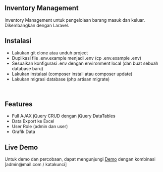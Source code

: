<h2>Inventory Management</h2>
Inventory Management untuk pengelolaan barang masuk dan keluar. Dikembangkan dengan Laravel.
<br/>
<h2>Instalasi</h2>
<ul>
  <li>Lakukan git clone atau unduh project</li>
  <li>Duplikasi file .env.example menjadi .env (cp .env.example .env)</li>
  <li>Sesuaikan konfigurasi .env dengan environment local (dan buat sebuah database baru)</li>
  <li>Lakukan instalasi (composer install atau composer update)</li>
  <li>Lakukan migrasi database (php artisan migrate)</li>
</ul>
<br/>
<h2>Features</h2>
<ul>
  <li>Full AJAX jQuery CRUD dengan jQuery DataTables</li>
  <li>Data Export ke Excel</li>
  <li>User Role (admin dan user)</li>
  <li>Grafik Data</li>
</ul>
<h2>Live Demo</h2>
Untuk demo dan percobaan, dapat mengunjungi <a href="https://inventory-demo-web.herokuapp.com">Demo</a> dengan kombinasi [admin@mail.com / katakunci]
